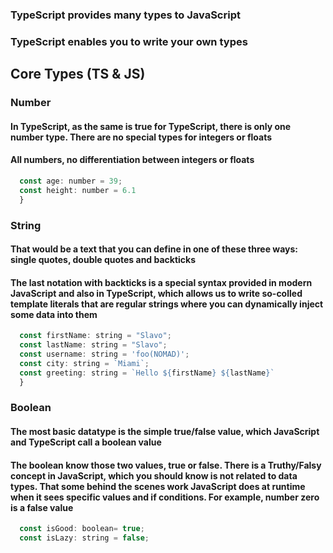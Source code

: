 ### TypeScript provides many types to JavaScript

### TypeScript enables you to write your own types

## Core Types (TS & JS)

### Number

#### In TypeScript, as the same is true for TypeScript, there is only one number type. There are no special types for integers or floats

#### All numbers, no differentiation between integers or floats

```js
  const age: number = 39;
  const height: number = 6.1
  }
```

### String

#### That would be a text that you can define in one of these three ways: single quotes, double quotes and backticks

#### The last notation with backticks is a special syntax provided in modern JavaScript and also in TypeScript, which allows us to write so-colled template literals that are regular strings where you can dynamically inject some data into them

```js
  const firstName: string = "Slavo";
  const lastName: string = "Slavo";
  const username: string = 'foo(NOMAD)';
  const city: string = `Miami`;
  const greeting: string = `Hello ${firstName} ${lastName}`
  }
```

### Boolean

#### The most basic datatype is the simple true/false value, which JavaScript and TypeScript call a boolean value

#### The boolean know those two values, true or false. There is a Truthy/Falsy concept in JavaScript, which you should know is not related to data types. That some behind the scenes work JavaScript does at runtime when it sees specific values and if conditions. For example, number zero is a false value

```js
  const isGood: boolean= true;
  const isLazy: string = false;
```
